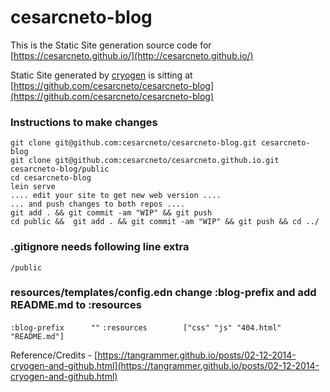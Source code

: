 cesarcneto-blog
=====================
This is the Static Site generation source code for [https://cesarcneto.github.io/](http://cesarcneto.github.io/)

Static Site generated by [cryogen](http://cryogenweb.org) is sitting at [https://github.com/cesarcneto/cesarcneto-blog](https://github.com/cesarcneto/cesarcneto-blog)

### Instructions to make changes
```
git clone git@github.com:cesarcneto/cesarcneto-blog.git cesarcneto-blog
git clone git@github.com:cesarcneto/cesarcneto.github.io.git cesarcneto-blog/public
cd cesarcneto-blog
lein serve
.... edit your site to get new web version ....
... and push changes to both repos ....
git add . && git commit -am "WIP" && git push
cd public &&  git add . && git commit -am "WIP" && git push && cd ../

```

### .gitignore needs following line extra
```
/public
```


### resources/templates/config.edn change :blog-prefix and add README.md to :resources
``` :blog-prefix      "" ```
``` :resources        ["css" "js" "404.html" "README.md"] ```

Reference/Credits - [https://tangrammer.github.io/posts/02-12-2014-cryogen-and-github.html](https://tangrammer.github.io/posts/02-12-2014-cryogen-and-github.html)
